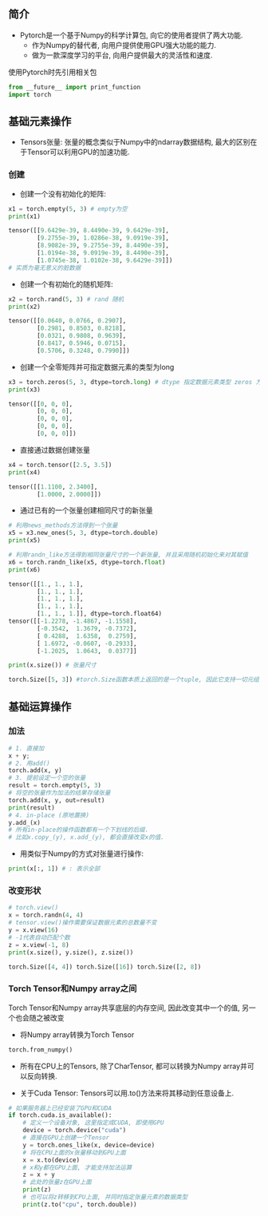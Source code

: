 ## 简介

- Pytorch是一个基于Numpy的科学计算包, 向它的使用者提供了两大功能.
  - 作为Numpy的替代者, 向用户提供使用GPU强大功能的能力.
  - 做为一款深度学习的平台, 向用户提供最大的灵活性和速度.

使用Pytorch时先引用相关包

```python
from __future__ import print_function
import torch
```

## 基础元素操作

- Tensors张量: 张量的概念类似于Numpy中的ndarray数据结构, 最大的区别在于Tensor可以利用GPU的加速功能.

### 创建

- 创建一个没有初始化的矩阵:

```python
x1 = torch.empty(5, 3) # empty为空
print(x1)
```

```python
tensor([[9.6429e-39, 8.4490e-39, 9.6429e-39],
        [9.2755e-39, 1.0286e-38, 9.0919e-39],
        [8.9082e-39, 9.2755e-39, 8.4490e-39],
        [1.0194e-38, 9.0919e-39, 8.4490e-39],
        [1.0745e-38, 1.0102e-38, 9.6429e-39]])	
# 实质为毫无意义的脏数据
```

- 创建一个有初始化的随机矩阵:

```python
x2 = torch.rand(5, 3) # rand 随机
print(x2)
```

```python
tensor([[0.0640, 0.0766, 0.2907],
        [0.2981, 0.8503, 0.8218],
        [0.0321, 0.9808, 0.9639],
        [0.8417, 0.5946, 0.0715],
        [0.5706, 0.3248, 0.7990]])
```

- 创建一个全零矩阵并可指定数据元素的类型为long

```python
x3 = torch.zeros(5, 3, dtype=torch.long) # dtype 指定数据元素类型 zeros 为0
print(x3)
```

```python
tensor([[0, 0, 0],
        [0, 0, 0],
        [0, 0, 0],
        [0, 0, 0],
        [0, 0, 0]])
```

- 直接通过数据创建张量

```python
x4 = torch.tensor([2.5, 3.5])
print(x4)
```

```python
tensor([[1.1100, 2.3400],
        [1.0000, 2.0000]])
```

- 通过已有的一个张量创建相同尺寸的新张量

```python
# 利用news_methods方法得到一个张量
x5 = x3.new_ones(5, 3, dtype=torch.double)
print(x5)

# 利用randn_like方法得到相同张量尺寸的一个新张量, 并且采用随机初始化来对其赋值
x6 = torch.randn_like(x5, dtype=torch.float)
print(x6)
```

```python
tensor([[1., 1., 1.],
        [1., 1., 1.],
        [1., 1., 1.],
        [1., 1., 1.],
        [1., 1., 1.]], dtype=torch.float64)
tensor([[-1.2278, -1.4867, -1.1558],
        [-0.3542,  1.3679, -0.7372],
        [ 0.4288,  1.6358,  0.2759],
        [ 1.6972, -0.0607, -0.2933],
        [-1.2025,  1.0643,  0.0377]]
```

```python
print(x.size()) # 张量尺寸
```

```python
torch.Size([5, 3]) #torch.Size函数本质上返回的是一个tuple, 因此它支持一切元组的操作.
```

## 基础运算操作

### 加法

```python
# 1. 直接加
x + y;
# 2. 用add()
torch.add(x, y)
# 3. 提前设定一个空的张量
result = torch.empty(5, 3)
# 将空的张量作为加法的结果存储张量
torch.add(x, y, out=result)
print(result)
# 4. in-place (原地置换)
y.add_(x)
# 所有in-place的操作函数都有一个下划线的后缀.
# 比如x.copy_(y), x.add_(y), 都会直接改变x的值.
```

- 用类似于Numpy的方式对张量进行操作:

```python
print(x[:, 1]) # : 表示全部
```

### 改变形状 

```python
# torch.view()
x = torch.randn(4, 4)
# tensor.view()操作需要保证数据元素的总数量不变
y = x.view(16)
# -1代表自动匹配个数
z = x.view(-1, 8)
print(x.size(), y.size(), z.size())
```

```python
torch.Size([4, 4]) torch.Size([16]) torch.Size([2, 8])
```

### Torch Tensor和Numpy array之间

Torch Tensor和Numpy array共享底层的内存空间, 因此改变其中一个的值, 另一个也会随之被改变

- 将Numpy array转换为Torch Tensor

```python
torch.from_numpy()
```

- 所有在CPU上的Tensors, 除了CharTensor, 都可以转换为Numpy array并可以反向转换.

- 关于Cuda Tensor: Tensors可以用.to()方法来将其移动到任意设备上.

```python
# 如果服务器上已经安装了GPU和CUDA
if torch.cuda.is_available():
    # 定义一个设备对象, 这里指定成CUDA, 即使用GPU
    device = torch.device("cuda")
    # 直接在GPU上创建一个Tensor
    y = torch.ones_like(x, device=device)
    # 将在CPU上面的x张量移动到GPU上面
    x = x.to(device)
    # x和y都在GPU上面, 才能支持加法运算
    z = x + y
    # 此处的张量z在GPU上面
    print(z)
    # 也可以将z转移到CPU上面, 并同时指定张量元素的数据类型
    print(z.to("cpu", torch.double))
```

